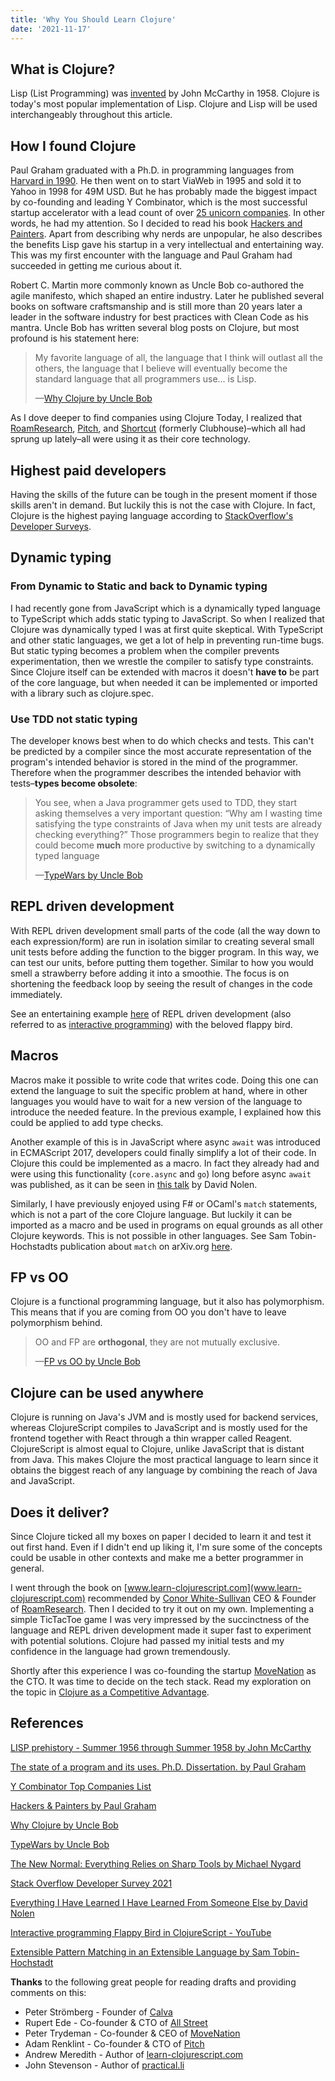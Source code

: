 ```yaml
---
title: 'Why You Should Learn Clojure'
date: '2021-11-17'
---
```


## What is Clojure?

Lisp (List Programming) was
[invented](http://www-formal.stanford.edu/jmc/history/lisp/node2.html#SECTION00020000000000000000)
by John McCarthy in 1958. Clojure is today's most
popular implementation of Lisp. Clojure and Lisp
will be used interchangeably throughout this
article.

## How I found Clojure

Paul Graham graduated with a Ph.D. in programming
languages from
[Harvard in 1990](https://dl.acm.org/doi/book/10.5555/917233).
He then went on to start ViaWeb in 1995 and sold
it to Yahoo in 1998 for 49M USD. But he has
probably made the biggest impact by co-founding
and leading Y Combinator, which is the most
successful startup accelerator with a lead count
of over
[25 unicorn companies](https://www.ycombinator.com/topcompanies/).
In other words, he had my attention. So I decided
to read his book
[Hackers and Painters](http://www.paulgraham.com/hackpaint.html).
Apart from describing why nerds are unpopular, he
also describes the benefits Lisp gave his startup
in a very intellectual and entertaining way. This
was my first encounter with the language and Paul
Graham had succeeded in getting me curious about
it.

Robert C. Martin more commonly known as Uncle Bob
co-authored the agile manifesto, which shaped an
entire industry. Later he published several books
on software craftsmanship and is still more than
20 years later a leader in the software industry
for best practices with Clean Code as his mantra.
Uncle Bob has written several blog posts on
Clojure, but most profound is his statement here:

> My favorite language of all, the language that I
> think will outlast all the others, the language
> that I believe will eventually become the
> standard language that all programmers use... is
> Lisp.
>
> —[Why Clojure by Uncle Bob](https://blog.cleancoder.com/uncle-bob/2019/08/22/WhyClojure.html)

As I dove deeper to find companies using Clojure
Today, I realized that
[RoamResearch](https://roamresearch.com/),
[Pitch](https://pitch.com/), and
[Shortcut](https://shortcut.com/) (formerly
Clubhouse)–which all had sprung up lately–all were
using it as their core technology.

## Highest paid developers

Having the skills of the future can be tough in
the present moment if those skills aren't in
demand. But luckily this is not the case with
Clojure. In fact, Clojure is the highest paying
language according to
[StackOverflow's Developer Surveys](https://insights.stackoverflow.com/survey/2021#top-paying-technologies-programming-scripting-and-markup-languages).

## Dynamic typing

### From Dynamic to Static and back to Dynamic typing

I had recently gone from JavaScript which is a
dynamically typed language to TypeScript which
adds static typing to JavaScript. So when I
realized that Clojure was dynamically typed I was
at first quite skeptical. With TypeScript and
other static languages, we get a lot of help in
preventing run-time bugs. But static typing
becomes a problem when the compiler prevents
experimentation, then we wrestle the compiler to
satisfy type constraints. Since Clojure itself can
be extended with macros it doesn't **have to** be
part of the core language, but when needed it can
be implemented or imported with a library such as
clojure.spec.

### Use TDD not static typing

The developer knows best when to do which checks
and tests. This can't be predicted by a compiler
since the most accurate representation of the
program's intended behavior is stored in the mind
of the programmer. Therefore when the programmer
describes the intended behavior with tests–**types
become obsolete**:

> You see, when a Java programmer gets used to
> TDD, they start asking themselves a very
> important question: “Why am I wasting time
> satisfying the type constraints of Java when my
> unit tests are already checking everything?”
> Those programmers begin to realize that they
> could become **much** more productive by
> switching to a dynamically typed language
>
> —[TypeWars by Uncle Bob](https://blog.cleancoder.com/uncle-bob/2016/05/01/TypeWars.html)

## REPL driven development

With REPL driven development small parts of the
code (all the way down to each expression/form)
are run in isolation similar to creating several
small unit tests before adding the function to the
bigger program. In this way, we can test our
units, before putting them together. Similar to
how you would smell a strawberry before adding it
into a smoothie. The focus is on shortening the
feedback loop by seeing the result of changes in
the code immediately.

See an entertaining example
[here](https://www.youtube.com/watch?v=KZjFVdU8VLI)
of REPL driven development (also referred to as
[interactive programming](https://clojureverse.org/t/misconceptions-about-repl-driven-development/6988/21))
with the beloved flappy bird.

## Macros

Macros make it possible to write code that writes
code. Doing this one can extend the language to
suit the specific problem at hand, where in other
languages you would have to wait for a new version
of the language to introduce the needed feature.
In the previous example, I explained how this
could be applied to add type checks.

Another example of this is in JavaScript where
async `await` was introduced in ECMAScript 2017,
developers could finally simplify a lot of their
code. In Clojure this could be implemented as a
macro. In fact they already had and were using
this functionality (`core.async` and `go`) long
before async `await` was published, as it can be
seen in
[this talk](https://youtu.be/TVJa-V6U-XI?t=1601)
by David Nolen.

Similarly, I have previously enjoyed using F# or
OCaml's `match` statements, which is not a part of
the core Clojure language. But luckily it can be
imported as a macro and be used in programs on
equal grounds as all other Clojure keywords. This
is not possible in other languages. See Sam
Tobin-Hochstadts publication about `match` on
arXiv.org
[here](https://arxiv.org/pdf/1106.2578.pdf).

## FP vs OO

Clojure is a functional programming language, but
it also has polymorphism. This means that if you
are coming from OO you don't have to leave
polymorphism behind.

> OO and FP are **orthogonal**, they are not
> mutually exclusive.
>
> —[FP vs OO by Uncle Bob](https://blog.cleancoder.com/uncle-bob/2018/04/13/FPvsOO.html)

## Clojure can be used anywhere

Clojure is running on Java's JVM and is mostly
used for backend services, whereas ClojureScript
compiles to JavaScript and is mostly used for the
frontend together with React through a thin
wrapper called Reagent. ClojureScript is almost
equal to Clojure, unlike JavaScript that is
distant from Java. This makes Clojure the most
practical language to learn since it obtains the
biggest reach of any language by combining the
reach of Java and JavaScript.

## Does it deliver?

Since Clojure ticked all my boxes on paper I
decided to learn it and test it out first hand.
Even if I didn't end up liking it, I'm sure some
of the concepts could be usable in other contexts
and make me a better programmer in general.

I went through the book on
[www.learn-clojurescript.com](www.learn-clojurescript.com)
recommended by
[Conor White-Sullivan](https://twitter.com/Conaw)
CEO & Founder of
[RoamResearch](https://roamresearch.com/). Then I
decided to try it out on my own. Implementing a
simple TicTacToe game I was very impressed by the
succinctness of the language and REPL driven
development made it super fast to experiment with
potential solutions. Clojure had passed my initial
tests and my confidence in the language had grown
tremendously.

Shortly after this experience I was co-founding
the startup
[MoveNation](https://www.movenationnow.com?utm_source=simons-blog&utm_campaign=why-clojure)
as the CTO. It was time to decide on the tech
stack. Read my exploration on the topic in
[Clojure as a Competitive Advantage](/posts/clojure-startup).

## References

[LISP prehistory - Summer 1956 through Summer 1958 by John McCarthy](http://www-formal.stanford.edu/jmc/history/lisp/node2.html#SECTION00020000000000000000)

[The state of a program and its uses. Ph.D. Dissertation. by Paul Graham](https://dl.acm.org/doi/book/10.5555/917233)

[Y Combinator Top Companies List](https://www.ycombinator.com/topcompanies/)

[Hackers & Painters by Paul Graham](http://www.paulgraham.com/hackpaint.html)

[Why Clojure by Uncle Bob](https://blog.cleancoder.com/uncle-bob/2019/08/22/WhyClojure.html)

[TypeWars by Uncle Bob](https://blog.cleancoder.com/uncle-bob/2016/05/01/TypeWars.html)

[The New Normal: Everything Relies on Sharp Tools by Michael Nygard](https://www.cognitect.com/blog/2016/4/22/the-new-normal-everything-relies-on-sharp-tools)

[Stack Overflow Developer Survey 2021](https://insights.stackoverflow.com/survey/2021#section-top-paying-technologies-top-paying-technologies)

[Everything I Have Learned I Have Learned From Someone Else by David Nolen](https://www.youtube.com/watch?v=TVJa-V6U-XI&t=1601s)

[Interactive programming Flappy Bird in ClojureScript - YouTube](https://www.youtube.com/watch?v=KZjFVdU8VLI)

[Extensible Pattern Matching in an Extensible Language by Sam Tobin-Hochstadt](https://arxiv.org/pdf/1106.2578.pdf)

**Thanks** to the following great people for
reading drafts and providing comments on this:

- Peter Strömberg - Founder of
  [Calva](https://calva.io/)
- Rupert Ede - Co-founder & CTO of
  [All Street](https://www.sevva.ai/)
- Peter Trydeman - Co-founder & CEO of
  [MoveNation](https://www.movenationnow.com/)
- Adam Renklint - Co-founder & CTO of
  [Pitch](https://pitch.com/)
- Andrew Meredith - Author of
  [learn-clojurescript.com](learn-clojurescript.com)
- John Stevenson - Author of
  [practical.li](practical.li)
